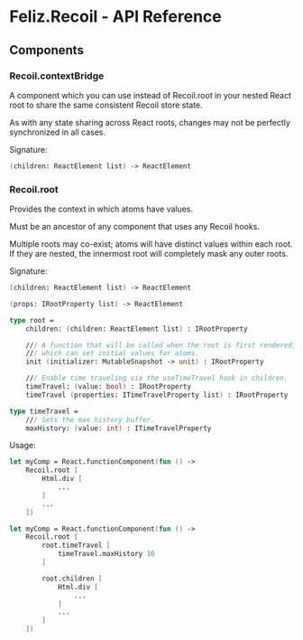 # Feliz.Recoil - API Reference

## Components

### Recoil.contextBridge

A component which you can use instead of Recoil.root in your nested React root to share the same 
consistent Recoil store state. 

As with any state sharing across React roots, changes may not be perfectly synchronized in all cases.

Signature:
```fs
(children: ReactElement list) -> ReactElement
```

### Recoil.root

Provides the context in which atoms have values. 

Must be an ancestor of any component that uses any Recoil hooks. 

Multiple roots may co-exist; atoms will have distinct values 
within each root. If they are nested, the innermost root will 
completely mask any outer roots.

Signature:
```fs
(children: ReactElement list) -> ReactElement

(props: IRootProperty list) -> ReactElement

type root =
    children: (children: ReactElement list) : IRootProperty

    /// A function that will be called when the root is first rendered, 
    /// which can set initial values for atoms.
    init (initializer: MutableSnapshot -> unit) : IRootProperty

    /// Enable time traveling via the useTimeTravel hook in children.
    timeTravel: (value: bool) : IRootProperty
    timeTravel (properties: ITimeTravelProperty list) : IRootProperty

type timeTravel =
    /// Sets the max history buffer.
    maxHistory: (value: int) : ITimeTravelProperty
```

Usage:
```fs
let myComp = React.functionComponent(fun () ->
    Recoil.root [
        Html.div [
            ...
        ]
        ...
    ])

let myComp = React.functionComponent(fun () ->
    Recoil.root [
        root.timeTravel [
            timeTravel.maxHistory 10
        ]

        root.children [
            Html.div [
                ...
            ]
            ...
        ]
    ])
```
